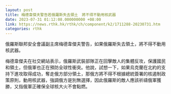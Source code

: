 ```yaml
---
layout: post
title: 梅德韋傑夫警告若俄羅斯失去領土　將不得不動用核武器
date: 2023-07-31 01:12:08.000000000 +08:00
link: https://news.rthk.hk/rthk/ch/component/k2/1711288-20230731.htm
categories: rthk
---
```


俄羅斯聯邦安全會議副主席梅德韋傑夫警告，如果俄羅斯失去領土，將不得不動用核武器。

梅德韋傑夫在社交網站表示，俄羅斯武裝部隊正在回擊敵人的集體反攻，保護國民和領土，但俄軍也正在預防全球性衝突。他說，試想一下，如果烏克蘭在北約的支持下進攻取得成功，奪走俄方部分領土，那俄方將不得不根據總統簽署的核遏制政策原則，動用核武器，強調俄方是別無選擇，因此俄羅斯的敵人應該祈禱俄軍獲勝，又指俄軍正確保全球核大火不會點燃。
